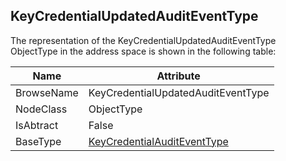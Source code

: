 <!-- objecttype -->
## KeyCredentialUpdatedAuditEventType
The representation of the KeyCredentialUpdatedAuditEventType ObjectType in the address space is shown in the following table:  

|Name|Attribute|
|---|---|
|BrowseName|KeyCredentialUpdatedAuditEventType|
|NodeClass|ObjectType|
|IsAbtract|False|
|BaseType|[KeyCredentialAuditEventType](../../../Part12/ObjectTypes/KeyCredentialAuditEventType/readme.md)|

